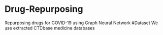 # Drug-Repurposing
Repurposing drugs for COVID-19 using Graph Neural Network
#Dataset
We use extracted CTDbase medicine databases
